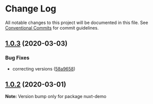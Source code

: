 # Change Log

All notable changes to this project will be documented in this file.
See [Conventional Commits](https://conventionalcommits.org) for commit guidelines.

## [1.0.3](https://github.com/dmijatovic/dv4all-wcp/compare/nuxt-demo@1.0.2...nuxt-demo@1.0.3) (2020-03-03)

### Bug Fixes

- correcting versions ([58a9658](https://github.com/dmijatovic/dv4all-wcp/commit/58a9658f03644d45078beb2a61ef4cbf7be41c7c))

## [1.0.2](https://github.com/dmijatovic/dv4all-wcp/compare/nuxt-demo@1.0.1...nuxt-demo@1.0.2) (2020-03-01)

**Note:** Version bump only for package nuxt-demo
